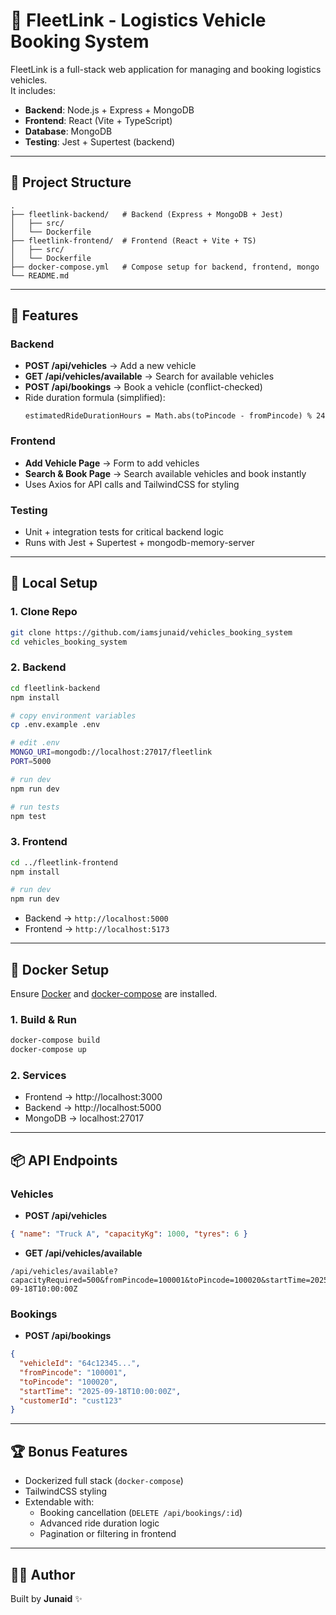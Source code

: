 # 🚚 FleetLink - Logistics Vehicle Booking System

FleetLink is a full-stack web application for managing and booking logistics vehicles.  
It includes:

- **Backend**: Node.js + Express + MongoDB
- **Frontend**: React (Vite + TypeScript)
- **Database**: MongoDB
- **Testing**: Jest + Supertest (backend)

---

## 📂 Project Structure

```
.
├── fleetlink-backend/   # Backend (Express + MongoDB + Jest)
│   ├── src/
│   └── Dockerfile
├── fleetlink-frontend/  # Frontend (React + Vite + TS)
│   ├── src/
│   └── Dockerfile
├── docker-compose.yml   # Compose setup for backend, frontend, mongo
└── README.md
```

---

## 🔧 Features

### Backend

- **POST /api/vehicles** → Add a new vehicle
- **GET /api/vehicles/available** → Search for available vehicles
- **POST /api/bookings** → Book a vehicle (conflict-checked)
- Ride duration formula (simplified):
  ```
  estimatedRideDurationHours = Math.abs(toPincode - fromPincode) % 24
  ```

### Frontend

- **Add Vehicle Page** → Form to add vehicles
- **Search & Book Page** → Search available vehicles and book instantly
- Uses Axios for API calls and TailwindCSS for styling

### Testing

- Unit + integration tests for critical backend logic
- Runs with Jest + Supertest + mongodb-memory-server

---

## 🚀 Local Setup

### 1. Clone Repo

```bash
git clone https://github.com/iamsjunaid/vehicles_booking_system
cd vehicles_booking_system
```

### 2. Backend

```bash
cd fleetlink-backend
npm install

# copy environment variables
cp .env.example .env

# edit .env
MONGO_URI=mongodb://localhost:27017/fleetlink
PORT=5000

# run dev
npm run dev

# run tests
npm test
```

### 3. Frontend

```bash
cd ../fleetlink-frontend
npm install

# run dev
npm run dev
```

- Backend → `http://localhost:5000`
- Frontend → `http://localhost:5173`

---

## 🐳 Docker Setup

Ensure [Docker](https://www.docker.com/) and [docker-compose](https://docs.docker.com/compose/) are installed.

### 1. Build & Run

```bash
docker-compose build
docker-compose up
```

### 2. Services

- Frontend → http://localhost:3000
- Backend → http://localhost:5000
- MongoDB → localhost:27017

---

## 📦 API Endpoints

### Vehicles

- **POST /api/vehicles**

```json
{ "name": "Truck A", "capacityKg": 1000, "tyres": 6 }
```

- **GET /api/vehicles/available**

```
/api/vehicles/available?capacityRequired=500&fromPincode=100001&toPincode=100020&startTime=2025-09-18T10:00:00Z
```

### Bookings

- **POST /api/bookings**

```json
{
  "vehicleId": "64c12345...",
  "fromPincode": "100001",
  "toPincode": "100020",
  "startTime": "2025-09-18T10:00:00Z",
  "customerId": "cust123"
}
```

---

## 🏆 Bonus Features

- Dockerized full stack (`docker-compose`)
- TailwindCSS styling
- Extendable with:
  - Booking cancellation (`DELETE /api/bookings/:id`)
  - Advanced ride duration logic
  - Pagination or filtering in frontend

---

## 👨‍💻 Author

Built by **Junaid** ✨
